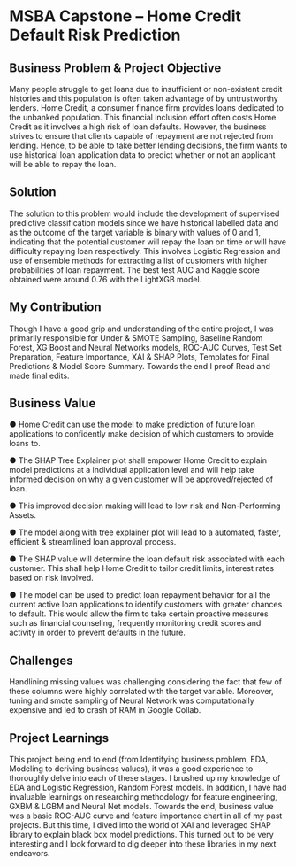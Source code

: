 # MSBA Capstone – Home Credit Default Risk Prediction

## Business Problem & Project Objective
Many people struggle to get loans due to insufficient or non-existent credit histories and this population is often taken advantage of by untrustworthy lenders. Home Credit, a consumer finance firm provides loans dedicated to the unbanked population. This financial inclusion effort often costs Home Credit as it involves a high risk of loan defaults. However, the business strives to ensure that clients capable of repayment are not rejected from lending. Hence, to be able to take better lending decisions, the firm wants to use historical loan application data to predict whether or not an applicant will be able to repay the loan.

## Solution
The solution to this problem would include the development of supervised predictive classification models since we have historical labelled data and as the outcome of the target variable is binary with values of 0 and 1, indicating that the potential customer will repay the loan on time or will have difficulty repaying loan respectively. This involves Logistic Regression and use of ensemble methods for extracting a list of customers with higher probabilities of loan repayment. The best test AUC and Kaggle score obtained were around 0.76 with the LightXGB model. 

## My Contribution
Though I have a good grip and understanding of the entire project, I was primarily responsible for Under & SMOTE Sampling, Baseline Random Forest, XG Boost and Neural Networks models, ROC-AUC Curves, Test Set Preparation, Feature Importance, XAI & SHAP Plots, Templates for Final Predictions & Model Score Summary. Towards the end I proof Read and made final edits.

## Business Value 
●	Home Credit can use the model to make prediction of future loan applications to confidently make decision of which customers to provide loans to.

●	The SHAP Tree Explainer plot shall empower Home Credit to explain model predictions at a individual application level and will help take informed decision on why a given customer  will be approved/rejected of loan. 

●	This improved decision making will lead to low risk and Non-Performing Assets.

●	The model along with tree explainer plot will lead to a automated, faster, efficient & streamlined loan approval process. 

●	The SHAP value will determine the loan default risk associated with each customer. This shall help Home Credit to tailor credit limits, interest rates based on risk involved. 

●	The model can be used to predict loan repayment behavior for all the current active loan applications to identify customers with greater chances to default. This would allow the firm to take certain proactive measures such as financial counseling, frequently monitoring credit scores and activity in order to prevent defaults in the future. 

## Challenges
Handlining missing values was challenging considering the fact that few of these columns were highly correlated with the target variable. Moreover, tuning and smote sampling of Neural Network was computationally expensive and led to crash of RAM in Google Collab.

## Project Learnings
This project being end to end (from Identifying business problem, EDA, Modeling to deriving business values), it was a good experience to thoroughly delve into each of these stages. I brushed up my knowledge of EDA and Logistic Regression, Random Forest models. In addition, I have had invaluable learnings on researching methodology for feature engineering, GXBM & LGBM and Neural Net models. Towards the end, business value was a basic ROC-AUC curve and feature importance chart in all of my past projects. But this time, I dived into the world of XAI and leveraged SHAP library to explain black box model predictions. This turned out to be very interesting and I look forward to dig deeper into these libraries in my next endeavors. 
